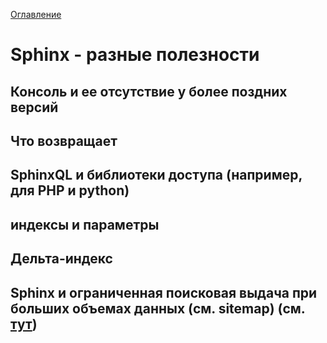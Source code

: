 <a href="README.md">Оглавление</a>

# Sphinx - разные полезности

## Консоль и ее отсутствие у более поздних версий

## Что возвращает

## SphinxQL и библиотеки доступа (например, для PHP и python)

## индексы и параметры

## Дельта-индекс

## Sphinx и ограниченная поисковая выдача при больших объемах данных (см. sitemap) (см. [тут](PHPSphinx.md))
